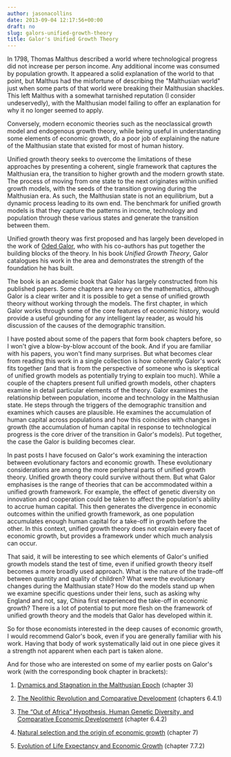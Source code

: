 ```yaml
---
author: jasonacollins
date: 2013-09-04 12:17:56+00:00
draft: no
slug: galors-unified-growth-theory
title: Galor's Unified Growth Theory
---
```


In 1798, Thomas Malthus described a world where technological progress did not increase per person income. Any additional income was consumed by population growth. It appeared a solid explanation of the world to that point, but Malthus had the misfortune of describing the "Malthusian world" just when some parts of that world were breaking their Malthusian shackles. This left Malthus with a somewhat tarnished reputation (I consider undeservedly), with the Malthusian model failing to offer an explanation for why it no longer seemed to apply.

Conversely, modern economic theories such as the neoclassical growth model and endogenous growth theory, while being useful in understanding some elements of economic growth, do a poor job of explaining the nature of the Malthusian state that existed for most of human history.

Unified growth theory seeks to overcome the limitations of these approaches by presenting a coherent, single framework that captures the Malthusian era, the transition to higher growth and the modern growth state. The process of moving from one state to the next originates within unified growth models, with the seeds of the transition growing during the Malthusian era. As such, the Malthusian state is not an equilibrium, but a dynamic process leading to its own end. The benchmark for unified growth models is that they capture the patterns in income, technology and population through these various states and generate the transition between them.

Unified growth theory was first proposed and has largely been developed in the work of [Oded Galor](http://www.econ.brown.edu/fac/Oded_Galor/), who with his co-authors has put together the building blocks of the theory. In his book *Unified Growth Theory*, Galor catalogues his work in the area and demonstrates the strength of the foundation he has built.

The book is an academic book that Galor has largely constructed from his published papers. Some chapters are heavy on the mathematics, although Galor is a clear writer and it is possible to get a sense of unified growth theory without working through the models. The first chapter, in which Galor works through some of the core features of economic history, would provide a useful grounding for any intelligent lay reader, as would his discussion of the causes of the demographic transition.

I have posted about some of the papers that form book chapters before, so I won't give a blow-by-blow account of the book. And if you are familiar with his papers, you won't find many surprises. But what becomes clear from reading this work in a single collection is how coherently Galor's work fits together (and that is from the perspective of someone who is skeptical of unified growth models as potentially trying to explain too much). While a couple of the chapters present full unified growth models, other chapters examine in detail particular elements of the theory. Galor examines the relationship between population, income and technology in the Malthusian state. He steps through the triggers of the demographic transition and examines which causes are plausible. He examines the accumulation of human capital across populations and how this coincides with changes in growth (the accumulation of human capital in response to technological progress is the core driver of the transition in Galor's models). Put together, the case the Galor is building becomes clear.

In past posts I have focused on Galor's work examining the interaction between evolutionary factors and economic growth. These evolutionary considerations are among the more peripheral parts of unified growth theory. Unified growth theory could survive without them. But what Galor emphasises is the range of theories that can be accommodated within a unified growth framework. For example, the effect of genetic diversity on innovation and cooperation could be taken to affect the population's ability to accrue human capital. This then generates the divergence in economic outcomes within the unified growth framework, as one population accumulates enough human capital for a take-off in growth before the other. In this context, unified growth theory does not explain every facet of economic growth, but provides a framework under which much analysis can occur.

That said, it will be interesting to see which elements of Galor's unified growth models stand the test of time, even if unified growth theory itself becomes a more broadly used approach. What is the nature of the trade-off between quantity and quality of children? What were the evolutionary changes during the Malthusian state? How do the models stand up when we examine specific questions under their lens, such as asking why England and not, say, China first experienced the take-off in economic growth? There is a lot of potential to put more flesh on the framework of unified growth theory and the models that Galor has developed within it.

So for those economists interested in the deep causes of economic growth, I would recommend Galor's book, even if you are generally familiar with his work. Having that body of work systematically laid out in one piece gives it a strength not apparent when each part is taken alone.

And for those who are interested on some of my earlier posts on Galor's work (with the corresponding book chapter in brackets):
    
  1. [Dynamics and Stagnation in the Malthusian Epoch](https://www.jasoncollins.blog/using-the-malthusian-model-to-measure-technology/) (chapter 3)

    
  2. [The Neolithic Revolution and Comparative Development](https://www.jasoncollins.blog/life-expectancy-and-the-dawn-of-agriculture/) (chapters 6.4.1)

    
  3. [The “Out of Africa” Hypothesis, Human Genetic Diversity, and Comparative Economic Development](https://www.jasoncollins.blog/the-out-of-africa-hypothesis-human-genetic-diversity-and-comparative-economic-development/) (chapter 6.4.2)

    
  4. [Natural selection and the origin of economic growth](https://www.jasoncollins.blog/economic-growth-and-evolution-parental-preference-for-quality-and-quantity-of-offspring/) (chapter 7)

    
  5. [Evolution of Life Expectancy and Economic Growth](https://www.jasoncollins.blog/life-expectancy-and-the-dawn-of-agriculture/) (chapter 7.7.2)


